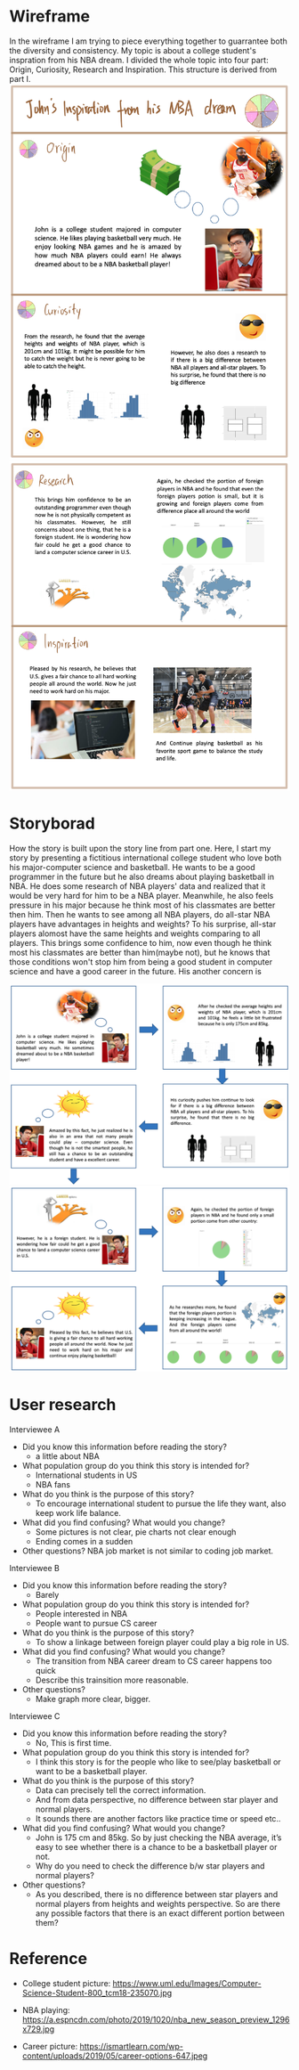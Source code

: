 # Wireframe
In the wireframe I am trying to piece everything together to guarrantee both the diversity and consistency. My topic is about a college student's inspration from his NBA dream. I divided the whole topic into four part: Origin, Curiosity, Research and Inspiration. This structure is derived from part I.
  ![](images/wireframe1.png)
  ![](images/wireframe2.png)


# Storyborad
How the story is built upon the story line from part one. Here, I start my story by presenting a fictitious international college student who love both his major-computer science and basketball. He wants to be a good programmer in the future but he also dreams about playing basketball in NBA. He does some research of NBA players' data and realized that it would be very hard for him to be a NBA player. Meanwhile, he also feels pressure in his major because he think most of his classmates are better then him. Then he wants to see among all NBA players, do all-star NBA players have advantages in heights and weights? To his surprise, all-star players alomost have the same heights and weights comparing to all players. This brings some confidence to him, now even though he think most his classmates are better than him(maybe not), but he knows that those conditions won't stop him from being a good student in computer science and have a good career in the future. His another concern is 

  ![](images/storyBoard1.png)
  ![](images/storyBoard2.png)

# User research
Interviewee A
- Did you know this information before reading the story?
	- a little about NBA 
- What population group do you think this story is intended for?
	- International students in US
	- NBA fans
- What do you think is the purpose of this story?
	- To encourage international student to pursue the life they want, also keep work life balance.
- What did you find confusing? What would you change?
	- Some pictures is not clear, pie charts  not clear enough
	- Ending comes in a sudden 
- Other questions?
	NBA job market is not similar to coding job market.

Interviewee B
- Did you know this information before reading the story?
	- Barely
- What population group do you think this story is intended for?
	- People interested in NBA
	- People want to pursue CS career
- What do you think is the purpose of this story?
	- To show a linkage between foreign player could play a big role in US.
- What did you find confusing? What would you change?
	- The transition from NBA career dream to CS career happens too quick
	- Describe this trainsition more reasonable.
- Other questions?
	- Make graph more clear, bigger.


Interviewee C
- Did you know this information before reading the story?
  - No, This is first time.
- What population group do you think this story is intended for?
  - I think this story is for the people who like to see/play basketball or want to be a basketball player.
- What do you think is the purpose of this story?
  - Data can precisely tell the correct information.
  - And from data perspective, no difference between star player and normal players.
  - It sounds there are another factors like practice time or speed etc..
- What did you find confusing? What would you change?
  - John is 175 cm and 85kg. So by just checking the NBA average, it’s easy to see whether there is a chance to be a basketball player or not.
  - Why do you need to check the difference b/w star players and normal players?
- Other questions?
  - As you described, there is no difference between star players and normal players from heights and weights perspective. So are there any possible factors that there is an exact different portion between them?




# Reference
- College student picture: https://www.uml.edu/Images/Computer-Science-Student-800_tcm18-235070.jpg

- NBA playing: https://a.espncdn.com/photo/2019/1020/nba_new_season_preview_1296x729.jpg

- Career picture: https://ismartlearn.com/wp-content/uploads/2019/05/career-options-647.jpeg

